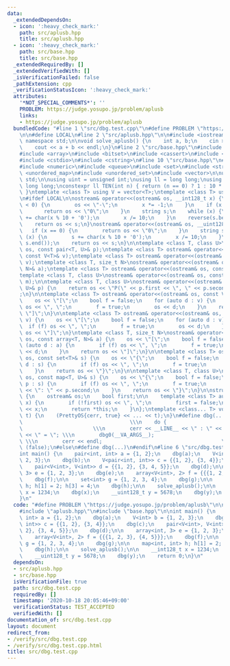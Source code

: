 ```yaml
---
data:
  _extendedDependsOn:
  - icon: ':heavy_check_mark:'
    path: src/aplusb.hpp
    title: src/aplusb.hpp
  - icon: ':heavy_check_mark:'
    path: src/base.hpp
    title: src/base.hpp
  _extendedRequiredBy: []
  _extendedVerifiedWith: []
  _isVerificationFailed: false
  _pathExtension: cpp
  _verificationStatusIcon: ':heavy_check_mark:'
  attributes:
    '*NOT_SPECIAL_COMMENTS*': ''
    PROBLEM: https://judge.yosupo.jp/problem/aplusb
    links:
    - https://judge.yosupo.jp/problem/aplusb
  bundledCode: "#line 1 \"src/dbg.test.cpp\"\n#define PROBLEM \"https://judge.yosupo.jp/problem/aplusb\"\
    \n\n#define LOCAL\n#line 2 \"src/aplusb.hpp\"\n\n#include <iostream>\n\nusing\
    \ namespace std;\n\nvoid solve_aplusb() {\n    int a, b;\n    cin >> a >> b;\n\
    \    cout << a + b << endl;\n}\n#line 2 \"src/base.hpp\"\n#include <algorithm>\n\
    #include <array>\n#include <bitset>\n#include <cassert>\n#include <complex>\n\
    #include <cstdio>\n#include <cstring>\n#line 10 \"src/base.hpp\"\n#include <map>\n\
    #include <numeric>\n#include <queue>\n#include <set>\n#include <string>\n#include\
    \ <unordered_map>\n#include <unordered_set>\n#include <vector>\n\nusing namespace\
    \ std;\n\nusing uint = unsigned int;\nusing ll = long long;\nusing ull = unsigned\
    \ long long;\nconstexpr ll TEN(int n) { return (n == 0) ? 1 : 10 * TEN(n - 1);\
    \ }\ntemplate <class T> using V = vector<T>;\ntemplate <class T> using VV = V<V<T>>;\n\
    \n#ifdef LOCAL\n\nostream& operator<<(ostream& os, __int128_t x) {\n    if (x\
    \ < 0) {\n        os << \"-\";\n        x *= -1;\n    }\n    if (x == 0) {\n \
    \       return os << \"0\";\n    }\n    string s;\n    while (x) {\n        s\
    \ += char(x % 10 + '0');\n        x /= 10;\n    }\n    reverse(s.begin(), s.end());\n\
    \    return os << s;\n}\nostream& operator<<(ostream& os, __uint128_t x) {\n \
    \   if (x == 0) {\n        return os << \"0\";\n    }\n    string s;\n    while\
    \ (x) {\n        s += char(x % 10 + '0');\n        x /= 10;\n    }\n    reverse(s.begin(),\
    \ s.end());\n    return os << s;\n}\n\ntemplate <class T, class U>\nostream& operator<<(ostream&\
    \ os, const pair<T, U>& p);\ntemplate <class T> ostream& operator<<(ostream& os,\
    \ const V<T>& v);\ntemplate <class T> ostream& operator<<(ostream& os, const deque<T>&\
    \ v);\ntemplate <class T, size_t N>\nostream& operator<<(ostream& os, const array<T,\
    \ N>& a);\ntemplate <class T> ostream& operator<<(ostream& os, const set<T>& s);\n\
    template <class T, class U>\nostream& operator<<(ostream& os, const map<T, U>&\
    \ m);\n\ntemplate <class T, class U>\nostream& operator<<(ostream& os, const pair<T,\
    \ U>& p) {\n    return os << \"P(\" << p.first << \", \" << p.second << \")\"\
    ;\n}\n\ntemplate <class T> ostream& operator<<(ostream& os, const V<T>& v) {\n\
    \    os << \"[\";\n    bool f = false;\n    for (auto d : v) {\n        if (f)\
    \ os << \", \";\n        f = true;\n        os << d;\n    }\n    return os <<\
    \ \"]\";\n}\n\ntemplate <class T> ostream& operator<<(ostream& os, const deque<T>&\
    \ v) {\n    os << \"[\";\n    bool f = false;\n    for (auto d : v) {\n      \
    \  if (f) os << \", \";\n        f = true;\n        os << d;\n    }\n    return\
    \ os << \"]\";\n}\ntemplate <class T, size_t N>\nostream& operator<<(ostream&\
    \ os, const array<T, N>& a) {\n    os << \"[\";\n    bool f = false;\n    for\
    \ (auto d : a) {\n        if (f) os << \", \";\n        f = true;\n        os\
    \ << d;\n    }\n    return os << \"]\";\n}\n\ntemplate <class T> ostream& operator<<(ostream&\
    \ os, const set<T>& s) {\n    os << \"{\";\n    bool f = false;\n    for (auto\
    \ d : s) {\n        if (f) os << \", \";\n        f = true;\n        os << d;\n\
    \    }\n    return os << \"}\";\n}\n\ntemplate <class T, class U>\nostream& operator<<(ostream&\
    \ os, const map<T, U>& s) {\n    os << \"{\";\n    bool f = false;\n    for (auto\
    \ p : s) {\n        if (f) os << \", \";\n        f = true;\n        os << p.first\
    \ << \": \" << p.second;\n    }\n    return os << \"}\";\n}\n\nstruct PrettyOS\
    \ {\n    ostream& os;\n    bool first;\n\n    template <class T> auto operator<<(T&&\
    \ x) {\n        if (!first) os << \", \";\n        first = false;\n        os\
    \ << x;\n        return *this;\n    }\n};\ntemplate <class... T> void dbg0(T&&...\
    \ t) {\n    (PrettyOS{cerr, true} << ... << t);\n}\n#define dbg(...)         \
    \                                   \\\n    do {                             \
    \                       \\\n        cerr << __LINE__ << \" : \" << #__VA_ARGS__\
    \ << \" = \"; \\\n        dbg0(__VA_ARGS__);                                 \
    \ \\\n        cerr << endl;                                       \\\n    } while\
    \ (false);\n#else\n#define dbg(...)\n#endif\n#line 6 \"src/dbg.test.cpp\"\n\n\
    int main() {\n    pair<int, int> a = {1, 2};\n    dbg(a);\n    V<int> b = {1,\
    \ 2, 3};\n    dbg(b);\n    V<pair<int, int>> c = {{1, 2}, {3, 4}};\n    dbg(c);\n\
    \    pair<V<int>, V<int>> d = {{1, 2}, {3, 4, 5}};\n    dbg(d);\n\n    array<int,\
    \ 3> e = {1, 2, 3};\n    dbg(e);\n    array<V<int>, 2> f = {{{1, 2, 3}, {4, 5}}};\n\
    \    dbg(f);\n\n    set<int> g = {1, 2, 3, 4};\n    dbg(g);\n\n    map<int, int>\
    \ h; h[1] = 2; h[3] = 4;\n    dbg(h);\n\n    solve_aplusb();\n\n    __int128_t\
    \ x = 1234;\n    dbg(x);\n    __uint128_t y = 5678;\n    dbg(y);\n    return 0;\n\
    }\n"
  code: "#define PROBLEM \"https://judge.yosupo.jp/problem/aplusb\"\n\n#define LOCAL\n\
    #include \"aplusb.hpp\"\n#include \"base.hpp\"\n\nint main() {\n    pair<int,\
    \ int> a = {1, 2};\n    dbg(a);\n    V<int> b = {1, 2, 3};\n    dbg(b);\n    V<pair<int,\
    \ int>> c = {{1, 2}, {3, 4}};\n    dbg(c);\n    pair<V<int>, V<int>> d = {{1,\
    \ 2}, {3, 4, 5}};\n    dbg(d);\n\n    array<int, 3> e = {1, 2, 3};\n    dbg(e);\n\
    \    array<V<int>, 2> f = {{{1, 2, 3}, {4, 5}}};\n    dbg(f);\n\n    set<int>\
    \ g = {1, 2, 3, 4};\n    dbg(g);\n\n    map<int, int> h; h[1] = 2; h[3] = 4;\n\
    \    dbg(h);\n\n    solve_aplusb();\n\n    __int128_t x = 1234;\n    dbg(x);\n\
    \    __uint128_t y = 5678;\n    dbg(y);\n    return 0;\n}\n"
  dependsOn:
  - src/aplusb.hpp
  - src/base.hpp
  isVerificationFile: true
  path: src/dbg.test.cpp
  requiredBy: []
  timestamp: '2020-10-18 20:05:46+09:00'
  verificationStatus: TEST_ACCEPTED
  verifiedWith: []
documentation_of: src/dbg.test.cpp
layout: document
redirect_from:
- /verify/src/dbg.test.cpp
- /verify/src/dbg.test.cpp.html
title: src/dbg.test.cpp
---
```

